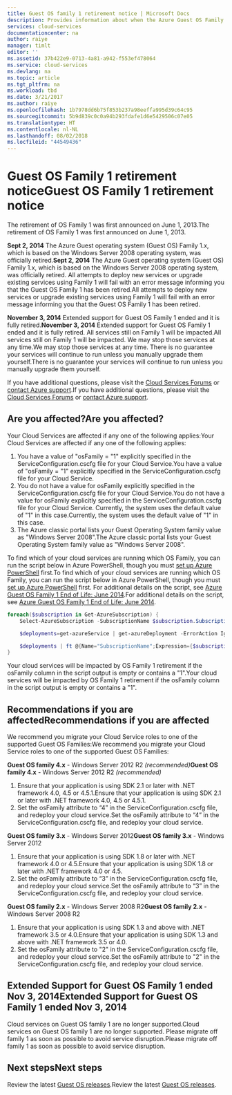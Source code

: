 ```yaml
---
title: Guest OS family 1 retirement notice | Microsoft Docs
description: Provides information about when the Azure Guest OS Family 1 retirement happened and how to determine if you are affected
services: cloud-services
documentationcenter: na
author: raiye
manager: timlt
editor: ''
ms.assetid: 37b422e9-0713-4a81-a942-f553ef478064
ms.service: cloud-services
ms.devlang: na
ms.topic: article
ms.tgt_pltfrm: na
ms.workload: tbd
ms.date: 3/21/2017
ms.author: raiye
ms.openlocfilehash: 1b7978dd6b75f853b237a98eeffa995d39c64c95
ms.sourcegitcommit: 5b9d839c0c0a94b293fdafe1d6e5429506c07e05
ms.translationtype: HT
ms.contentlocale: nl-NL
ms.lasthandoff: 08/02/2018
ms.locfileid: "44549436"
---
```

# <a name="guest-os-family-1-retirement-notice"></a><span data-ttu-id="f095e-103">Guest OS Family 1 retirement notice</span><span class="sxs-lookup"><span data-stu-id="f095e-103">Guest OS Family 1 retirement notice</span></span>
<span data-ttu-id="f095e-104">The retirement of OS Family 1 was first announced on June 1, 2013.</span><span class="sxs-lookup"><span data-stu-id="f095e-104">The retirement of OS Family 1 was first announced on June 1, 2013.</span></span>

<span data-ttu-id="f095e-105">**Sept 2, 2014** The Azure Guest operating system (Guest OS) Family 1.x, which is based on the Windows Server 2008 operating system, was officially retired.</span><span class="sxs-lookup"><span data-stu-id="f095e-105">**Sept 2, 2014** The Azure Guest operating system (Guest OS) Family 1.x, which is based on the Windows Server 2008 operating system, was officially retired.</span></span> <span data-ttu-id="f095e-106">All attempts to deploy new services or upgrade existing services using Family 1 will fail with an error message informing you that the Guest OS Family 1 has been retired.</span><span class="sxs-lookup"><span data-stu-id="f095e-106">All attempts to deploy new services or upgrade existing services using Family 1 will fail with an error message informing you that the Guest OS Family 1 has been retired.</span></span>

<span data-ttu-id="f095e-107">**November 3, 2014** Extended support for Guest OS Family 1 ended and it is fully retired.</span><span class="sxs-lookup"><span data-stu-id="f095e-107">**November 3, 2014** Extended support for Guest OS Family 1 ended and it is fully retired.</span></span> <span data-ttu-id="f095e-108">All services still on Family 1 will be impacted.</span><span class="sxs-lookup"><span data-stu-id="f095e-108">All services still on Family 1 will be impacted.</span></span> <span data-ttu-id="f095e-109">We may stop those services at any time.</span><span class="sxs-lookup"><span data-stu-id="f095e-109">We may stop those services at any time.</span></span> <span data-ttu-id="f095e-110">There is no guarantee your services will continue to run unless you manually upgrade them yourself.</span><span class="sxs-lookup"><span data-stu-id="f095e-110">There is no guarantee your services will continue to run unless you manually upgrade them yourself.</span></span>

<span data-ttu-id="f095e-111">If you have additional questions, please visit the [Cloud Services Forums](http://social.msdn.microsoft.com/Forums/home?forum=windowsazuredevelopment&filter=alltypes&sort=lastpostdesc) or [contact Azure support](https://azure.microsoft.com/support/options/).</span><span class="sxs-lookup"><span data-stu-id="f095e-111">If you have additional questions, please visit the [Cloud Services Forums](http://social.msdn.microsoft.com/Forums/home?forum=windowsazuredevelopment&filter=alltypes&sort=lastpostdesc) or [contact Azure support](https://azure.microsoft.com/support/options/).</span></span>

## <a name="are-you-affected"></a><span data-ttu-id="f095e-112">Are you affected?</span><span class="sxs-lookup"><span data-stu-id="f095e-112">Are you affected?</span></span>
<span data-ttu-id="f095e-113">Your Cloud Services are affected if any one of the following applies:</span><span class="sxs-lookup"><span data-stu-id="f095e-113">Your Cloud Services are affected if any one of the following applies:</span></span>

1. <span data-ttu-id="f095e-114">You have a value of "osFamily = "1" explicitly specified in the ServiceConfiguration.cscfg file for your Cloud Service.</span><span class="sxs-lookup"><span data-stu-id="f095e-114">You have a value of "osFamily = "1" explicitly specified in the ServiceConfiguration.cscfg file for your Cloud Service.</span></span>
2. <span data-ttu-id="f095e-115">You do not have a value for osFamily explicitly specified in the ServiceConfiguration.cscfg file for your Cloud Service.</span><span class="sxs-lookup"><span data-stu-id="f095e-115">You do not have a value for osFamily explicitly specified in the ServiceConfiguration.cscfg file for your Cloud Service.</span></span> <span data-ttu-id="f095e-116">Currently, the system uses the default value of "1" in this case.</span><span class="sxs-lookup"><span data-stu-id="f095e-116">Currently, the system uses the default value of "1" in this case.</span></span>
3. <span data-ttu-id="f095e-117">The Azure classic portal lists your Guest Operating System family value as "Windows Server 2008".</span><span class="sxs-lookup"><span data-stu-id="f095e-117">The Azure classic portal lists your Guest Operating System family value as "Windows Server 2008".</span></span>

<span data-ttu-id="f095e-118">To find which of your cloud services are running which OS Family, you can run the script below in Azure PowerShell, though you must [set up Azure PowerShell](/powershell/azureps-cmdlets-docs) first.</span><span class="sxs-lookup"><span data-stu-id="f095e-118">To find which of your cloud services are running which OS Family, you can run the script below in Azure PowerShell, though you must [set up Azure PowerShell](/powershell/azureps-cmdlets-docs) first.</span></span> <span data-ttu-id="f095e-119">For additional details on the script, see [Azure Guest OS Family 1 End of Life: June 2014](http://blogs.msdn.com/b/ryberry/archive/2014/04/02/azure-guest-os-family-1-end-of-life-june-2014.aspx).</span><span class="sxs-lookup"><span data-stu-id="f095e-119">For additional details on the script, see [Azure Guest OS Family 1 End of Life: June 2014](http://blogs.msdn.com/b/ryberry/archive/2014/04/02/azure-guest-os-family-1-end-of-life-june-2014.aspx).</span></span> 

```Powershell
foreach($subscription in Get-AzureSubscription) {
    Select-AzureSubscription -SubscriptionName $subscription.SubscriptionName

    $deployments=get-azureService | get-azureDeployment -ErrorAction Ignore | where {$_.SdkVersion -NE ""}

    $deployments | ft @{Name="SubscriptionName";Expression={$subscription.SubscriptionName}}, ServiceName, SdkVersion, Slot, @{Name="osFamily";Expression={(select-xml -content $_.configuration -xpath "/ns:ServiceConfiguration/@osFamily" -namespace $namespace).node.value }}, osVersion, Status, URL
}
```

<span data-ttu-id="f095e-120">Your cloud services will be impacted by OS Family 1 retirement if the osFamily column in the script output is empty or contains a "1".</span><span class="sxs-lookup"><span data-stu-id="f095e-120">Your cloud services will be impacted by OS Family 1 retirement if the osFamily column in the script output is empty or contains a "1".</span></span>

## <a name="recommendations-if-you-are-affected"></a><span data-ttu-id="f095e-121">Recommendations if you are affected</span><span class="sxs-lookup"><span data-stu-id="f095e-121">Recommendations if you are affected</span></span>
<span data-ttu-id="f095e-122">We recommend you migrate your Cloud Service roles to one of the supported Guest OS Families:</span><span class="sxs-lookup"><span data-stu-id="f095e-122">We recommend you migrate your Cloud Service roles to one of the supported Guest OS Families:</span></span>

<span data-ttu-id="f095e-123">**Guest OS family 4.x** - Windows Server 2012 R2 *(recommended)*</span><span class="sxs-lookup"><span data-stu-id="f095e-123">**Guest OS family 4.x** - Windows Server 2012 R2 *(recommended)*</span></span>

1. <span data-ttu-id="f095e-124">Ensure that your application is using SDK 2.1 or later with .NET framework 4.0, 4.5 or 4.5.1.</span><span class="sxs-lookup"><span data-stu-id="f095e-124">Ensure that your application is using SDK 2.1 or later with .NET framework 4.0, 4.5 or 4.5.1.</span></span>
2. <span data-ttu-id="f095e-125">Set the osFamily attribute to “4” in the ServiceConfiguration.cscfg file, and redeploy your cloud service.</span><span class="sxs-lookup"><span data-stu-id="f095e-125">Set the osFamily attribute to “4” in the ServiceConfiguration.cscfg file, and redeploy your cloud service.</span></span>

<span data-ttu-id="f095e-126">**Guest OS family 3.x** - Windows Server 2012</span><span class="sxs-lookup"><span data-stu-id="f095e-126">**Guest OS family 3.x** - Windows Server 2012</span></span>

1. <span data-ttu-id="f095e-127">Ensure that your application is using SDK 1.8 or later with .NET framework 4.0 or 4.5.</span><span class="sxs-lookup"><span data-stu-id="f095e-127">Ensure that your application is using SDK 1.8 or later with .NET framework 4.0 or 4.5.</span></span>
2. <span data-ttu-id="f095e-128">Set the osFamily attribute to “3” in the ServiceConfiguration.cscfg file, and redeploy your cloud service.</span><span class="sxs-lookup"><span data-stu-id="f095e-128">Set the osFamily attribute to “3” in the ServiceConfiguration.cscfg file, and redeploy your cloud service.</span></span>

<span data-ttu-id="f095e-129">**Guest OS family 2.x** - Windows Server 2008 R2</span><span class="sxs-lookup"><span data-stu-id="f095e-129">**Guest OS family 2.x** - Windows Server 2008 R2</span></span>

1. <span data-ttu-id="f095e-130">Ensure that your application is using SDK 1.3 and above with .NET framework 3.5 or 4.0.</span><span class="sxs-lookup"><span data-stu-id="f095e-130">Ensure that your application is using SDK 1.3 and above with .NET framework 3.5 or 4.0.</span></span>
2. <span data-ttu-id="f095e-131">Set the osFamily attribute to "2" in the ServiceConfiguration.cscfg file, and redeploy your cloud service.</span><span class="sxs-lookup"><span data-stu-id="f095e-131">Set the osFamily attribute to "2" in the ServiceConfiguration.cscfg file, and redeploy your cloud service.</span></span>

## <a name="extended-support-for-guest-os-family-1-ended-nov-3-2014"></a><span data-ttu-id="f095e-132">Extended Support for Guest OS Family 1 ended Nov 3, 2014</span><span class="sxs-lookup"><span data-stu-id="f095e-132">Extended Support for Guest OS Family 1 ended Nov 3, 2014</span></span>
<span data-ttu-id="f095e-133">Cloud services on Guest OS family 1 are no longer supported.</span><span class="sxs-lookup"><span data-stu-id="f095e-133">Cloud services on Guest OS family 1 are no longer supported.</span></span> <span data-ttu-id="f095e-134">Please migrate off family 1 as soon as possible to avoid service disruption.</span><span class="sxs-lookup"><span data-stu-id="f095e-134">Please migrate off family 1 as soon as possible to avoid service disruption.</span></span>  

## <a name="next-steps"></a><span data-ttu-id="f095e-135">Next steps</span><span class="sxs-lookup"><span data-stu-id="f095e-135">Next steps</span></span>
<span data-ttu-id="f095e-136">Review the latest [Guest OS releases](cloud-services-guestos-update-matrix.md).</span><span class="sxs-lookup"><span data-stu-id="f095e-136">Review the latest [Guest OS releases](cloud-services-guestos-update-matrix.md).</span></span>

